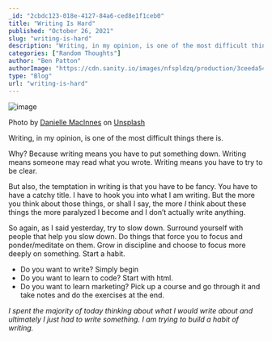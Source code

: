 ```yaml
---
_id: "2cbdc123-018e-4127-84a6-ced8e1f1ceb0"
title: "Writing Is Hard"
published: "October 26, 2021"
slug: "writing-is-hard"
description: "Writing, in my opinion, is one of the most difficult things there is."
categories: ["Random Thoughts"]
author: "Ben Patton"
authorImage: "https://cdn.sanity.io/images/nfspldzq/production/3ceeda54221c7c0614ecc51f955c7be39a1da34e-512x512.jpg"
type: "Blog"
url: "writing-is-hard"
---
```


![image](https://cdn.sanity.io/images/nfspldzq/production/25234419cd1d50c07b8a565bfc464868e73b8e98-1600x840.png?w=800)

Photo by [Danielle MacInnes](https://unsplash.com/@dsmacinnes?utm_source=medium&utm_medium=referral) on [Unsplash](https://unsplash.com?utm_source=medium&utm_medium=referral)

Writing, in my opinion, is one of the most difficult things there is.

Why? Because writing means you have to put something down. Writing means someone may read what you wrote. Writing means you have to try to be clear.

But also, the temptation in writing is that you have to be fancy. You have to have a catchy title. I have to hook you into what I am writing. But the more you think about those things, or shall I say, the more _I_ think about these things the more paralyzed I become and I don’t actually write anything.

So again, as I said yesterday, try to slow down. Surround yourself with people that help you slow down. Do things that force you to focus and ponder/meditate on them. Grow in discipline and choose to focus more deeply on something. Start a habit.

- Do you want to write? Simply begin
- Do you want to learn to code? Start with html.
- Do you want to learn marketing? Pick up a course and go through it and take notes and do the exercises at the end.

_I spent the majority of today thinking about what I would write about and ultimately I just had to write something. I am trying to build a habit of writing._
